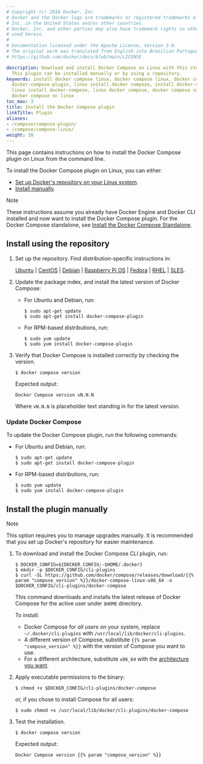 ```yaml
---
# Copyright (c) 2016 Docker, Inc.
# Docker and the Docker logo are trademarks or registered trademarks of Docker,
# Inc. in the United States and/or other countries.
# Docker, Inc. and other parties may also have trademark rights in other terms
# used herein.
#
# Documentation licensed under the Apache License, Version 2.0.
# The original work was translated from English into Brazilian Portuguese.
# https://github.com/docker/docs/blob/main/LICENSE

description: Download and install Docker Compose on Linux with this step-by-step handbook.
  This plugin can be installed manually or by using a repository.
keywords: install docker compose linux, docker compose linux, docker compose plugin,
  docker-compose-plugin, linux install docker compose, install docker-compose linux,
  linux install docker-compose, linux docker compose, docker compose v2 linux, install
  docker compose on linux
toc_max: 3
title: Install the Docker Compose plugin
linkTitle: Plugin
aliases:
- /compose/compose-plugin/
- /compose/compose-linux/
weight: 10
---
```

This page contains instructions on how to install the Docker Compose plugin on Linux from the command line.

To install the Docker Compose plugin on Linux, you can either:
- [Set up Docker's repository on your Linux system](#install-using-the-repository).
- [Install manually](#install-the-plugin-manually).

> [!NOTE]
>
> These instructions assume you already have Docker Engine and Docker CLI installed and now want to install the Docker Compose plugin. For the Docker Compose standalone, see [Install the Docker Compose Standalone](standalone.md).

## Install using the repository

1. Set up the repository. Find distribution-specific instructions in:

    [Ubuntu](/manuals/engine/install/ubuntu.md#install-using-the-repository) |
    [CentOS](/manuals/engine/install/centos.md#set-up-the-repository) |
    [Debian](/manuals/engine/install/debian.md#install-using-the-repository) |
    [Raspberry Pi OS](/manuals/engine/install/raspberry-pi-os.md#install-using-the-repository) |
    [Fedora](/manuals/engine/install/fedora.md#set-up-the-repository) |
    [RHEL](/manuals/engine/install/rhel.md#set-up-the-repository) |
    [SLES](/manuals/engine/install/sles.md#set-up-the-repository).

2. Update the package index, and install the latest version of Docker Compose:

    * For Ubuntu and Debian, run:

        ```console
        $ sudo apt-get update
        $ sudo apt-get install docker-compose-plugin
        ```
    * For RPM-based distributions, run:

        ```console
        $ sudo yum update
        $ sudo yum install docker-compose-plugin
        ```

3.  Verify that Docker Compose is installed correctly by checking the version.

    ```console
    $ docker compose version
    ```

    Expected output:

    ```text
    Docker Compose version vN.N.N
    ```

    Where `vN.N.N` is placeholder text standing in for the latest version.

### Update Docker Compose

To update the Docker Compose plugin, run the following commands:

* For Ubuntu and Debian, run:

    ```console
    $ sudo apt-get update
    $ sudo apt-get install docker-compose-plugin
    ```
* For RPM-based distributions, run:

    ```console
    $ sudo yum update
    $ sudo yum install docker-compose-plugin
    ```

## Install the plugin manually

> [!NOTE]
>
> This option requires you to manage upgrades manually. It is recommended that you set up Docker's repository for easier maintenance.

1.  To download and install the Docker Compose CLI plugin, run:

    ```console
    $ DOCKER_CONFIG=${DOCKER_CONFIG:-$HOME/.docker}
    $ mkdir -p $DOCKER_CONFIG/cli-plugins
    $ curl -SL https://github.com/docker/compose/releases/download/{{% param "compose_version" %}}/docker-compose-linux-x86_64 -o $DOCKER_CONFIG/cli-plugins/docker-compose
    ```

    This command downloads and installs the latest release of Docker Compose for the active user under `$HOME` directory.

    To install:
    - Docker Compose for _all users_ on your system, replace `~/.docker/cli-plugins` with `/usr/local/lib/docker/cli-plugins`.
    - A different version of Compose, substitute `{{% param "compose_version" %}}` with the version of Compose you want to use.
    - For a different architecture, substitute `x86_64` with the [architecture you want](https://github.com/docker/compose/releases).   


2. Apply executable permissions to the binary:

    ```console
    $ chmod +x $DOCKER_CONFIG/cli-plugins/docker-compose
    ```
    or, if you chose to install Compose for all users:

    ```console
    $ sudo chmod +x /usr/local/lib/docker/cli-plugins/docker-compose
    ```

3. Test the installation.

    ```console
    $ docker compose version
    ```
   
   Expected output:

    ```text
    Docker Compose version {{% param "compose_version" %}}
    ```
